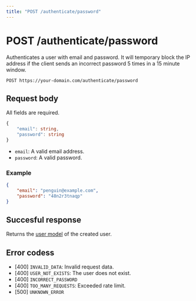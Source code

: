```yaml
---
title: "POST /authenticate/password"
---
```


# POST /authenticate/password

Authenticates a user with email and password. It will temporary block the IP address if the client sends an incorrect password 5 times in a 15 minute window.

```
POST https://your-domain.com/authenticate/password
```

## Request body

All fields are required.

```ts
{
    "email": string,
    "password": string
}
```

- `email`: A valid email address.
- `password`: A valid password.

### Example

```json
{
    "email": "penguin@example.com",
    "password": "48n2r3tnaqp"
}
```

## Succesful response

Returns the [user model](/api-reference/rest/models/user) of the created user.

## Error codess

- [400] `INVALID_DATA`: Invalid request data.
- [400] `USER_NOT_EXISTS`: The user does not exist.
- [400] `INCORRECT_PASSWORD`
- [400] `TOO_MANY_REQUESTS`: Exceeded rate limit.
- [500] `UNKNOWN_ERROR`
